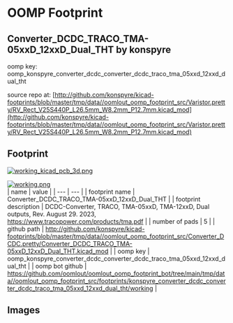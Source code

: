 # OOMP Footprint  
## Converter_DCDC_TRACO_TMA-05xxD_12xxD_Dual_THT  by konspyre  
  
oomp key: oomp_konspyre_converter_dcdc_converter_dcdc_traco_tma_05xxd_12xxd_dual_tht  
  
source repo at: [http://github.com/konspyre/kicad-footprints/blob/master/tmp/data//oomlout_oomp_footprint_src/Varistor.pretty/RV_Rect_V25S440P_L26.5mm_W8.2mm_P12.7mm.kicad_mod](http://github.com/konspyre/kicad-footprints/blob/master/tmp/data//oomlout_oomp_footprint_src/Varistor.pretty/RV_Rect_V25S440P_L26.5mm_W8.2mm_P12.7mm.kicad_mod)  
## Footprint  
  
[![working_kicad_pcb_3d.png](working_kicad_pcb_3d_600.png)](working_kicad_pcb_3d.png)  
  
[![working.png](working_600.png)](working.png)  
| name | value | 
| --- | --- | 
| footprint name | Converter_DCDC_TRACO_TMA-05xxD_12xxD_Dual_THT | 
| footprint description | DCDC-Converter, TRACO, TMA-05xxD, TMA-12xxD, Dual outputs, Rev. August 29. 2023, https://www.tracopower.com/products/tma.pdf | 
| number of pads | 5 | 
| github path | http://github.com/konspyre/kicad-footprints/blob/master/tmp/data//oomlout_oomp_footprint_src/Converter_DCDC.pretty/Converter_DCDC_TRACO_TMA-05xxD_12xxD_Dual_THT.kicad_mod | 
| oomp key | oomp_konspyre_converter_dcdc_converter_dcdc_traco_tma_05xxd_12xxd_dual_tht | 
| oomp bot github | https://github.com/oomlout/oomlout_oomp_footprint_bot/tree/main/tmp/data//oomlout_oomp_footprint_src/footprints/konspyre_converter_dcdc_converter_dcdc_traco_tma_05xxd_12xxd_dual_tht/working | 
## Images  
